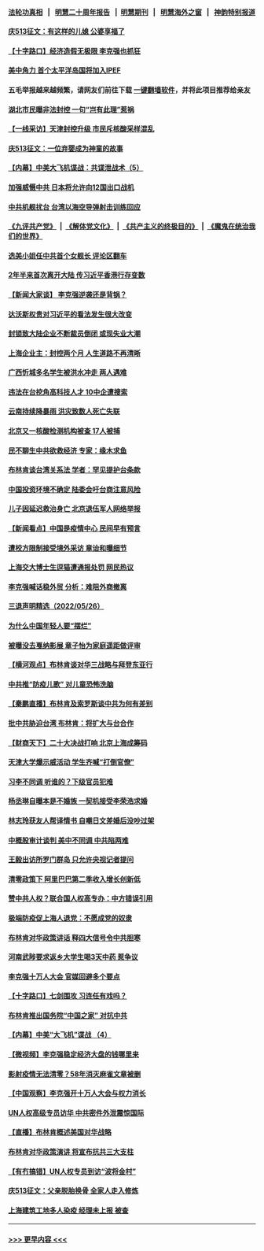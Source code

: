 #### [法轮功真相](https://github.com/gfw-breaker/truth/blob/master/README.md?t=0) &nbsp;&nbsp;|&nbsp;&nbsp; [明慧二十周年报告](https://github.com/gfw-breaker/mh-reports/blob/master/README.md?t=0) &nbsp;&nbsp;|&nbsp;&nbsp;[明慧期刊](https://github.com/gfw-breaker/mh-qikan) &nbsp;&nbsp;|&nbsp;&nbsp; [明慧海外之窗](https://github.com/gfw-breaker/mh-news/blob/master/README.md?t=0) &nbsp;&nbsp;|&nbsp;&nbsp; [神韵特别报道](https://github.com/gfw-breaker/mh-news/blob/master/shenyun.md?t=0)
#### [庆513征文：有这样的儿媳 公婆享福了](../pages/nsc413/n13746881.md?t=05280451) 
#### [【十字路口】经济造假无极限 李克强也抓狂](../pages/nsc413/n13746782.md?t=05280451) 
#### [美中角力 首个太平洋岛国将加入IPEF](../pages/nsc413/n13746926.md?t=05280451) 
#### 五毛举报越来越频繁，请网友们前往下载 [一键翻墙软件](https://github.com/gfw-breaker/ssr-accounts)，并将此项目推荐给亲友
#### [湖北市民曝非法封控 一句“岂有此理”惹祸](../pages/nsc413/n13746925.md?t=05280451) 
#### [【一线采访】天津封控升级 市民斥核酸采样混乱](../pages/nsc413/n13746738.md?t=05280451) 
#### [庆513征文：一位弃婴成为神童的故事](../pages/nsc413/n13746693.md?t=05280451) 
#### [【内幕】中美大飞机谍战：共谍泄战术（5）](../pages/nsc413/n13746387.md?t=05280451) 
#### [加强威慑中共 日本将允许向12国出口战机](../pages/nsc413/n13746894.md?t=05280451) 
#### [中共机舰扰台 台湾以海空导弹射击训练回应](../pages/nsc413/n13746880.md?t=05280451) 
#### [《九评共产党》](https://github.com/begood0513/9ping.md/blob/master/README.md) &nbsp;|&nbsp; [《解体党文化》](../../../../jtdwh.md/blob/master/README.md)  &nbsp;|&nbsp; [《共产主义的终极目的》](../../../../gczydzjmd.md/blob/master/README.md) &nbsp;|&nbsp; [《魔鬼在统治我们的世界》](../../../../mgztzwmdsj.md/blob/master/README.md) 
#### [选美小姐任中共首个女舰长 评论区翻车](../pages/nsc413/n13746847.md?t=05280451) 
#### [2年半来首次离开大陆 传习近平香港行存变数](../pages/nsc413/n13746876.md?t=05280451) 
#### [【新闻大家谈】 李克强逆袭还是背锅？](../pages/nsc413/n13746781.md?t=05280451) 
#### [达沃斯权贵对习近平的看法发生很大改变](../pages/nsc413/n13746167.md?t=05280451) 
#### [封锁致大陆企业不断裁员倒闭 或现失业大潮](../pages/nsc413/n13746498.md?t=05280451) 
#### [上海企业主：封控两个月 人生道路不再清晰](../pages/nsc413/n13746772.md?t=05280451) 
#### [广西忻城多名学生被洪水冲走 两人遇难](../pages/nsc413/n13746688.md?t=05280451) 
#### [违法在台挖角高科技人才 10中企遭搜索](../pages/nsc413/n13746570.md?t=05280451) 
#### [云南持续降暴雨 洪灾致数人死亡失联](../pages/nsc413/n13746734.md?t=05280451) 
#### [北京又一核酸检测机构被查 17人被捕](../pages/nsc413/n13746643.md?t=05280451) 
#### [民不聊生中共欲救经济 专家：缘木求鱼](../pages/nsc413/n13746227.md?t=05280451) 
#### [布林肯谈台湾关系法 学者：罕见提护台条款](../pages/nsc413/n13746612.md?t=05280451) 
#### [中国投资环境不确定 陆委会吁台商注意风险](../pages/nsc413/n13746376.md?t=05280451) 
#### [儿子因延迟救治身亡 北京退伍军人网络举报](../pages/nsc413/n13746519.md?t=05280451) 
#### [【新闻看点】中国是疫情中心 民间早有预言](../pages/nsc413/n13746190.md?t=05280451) 
#### [遭校方限制接受境外采访 章诒和曝细节](../pages/nsc413/n13746438.md?t=05280451) 
#### [上海交大博士生逗猫遭通报处罚 网民热议](../pages/nsc413/n13746363.md?t=05280451) 
#### [李克强喊话稳外贸 分析：难阻外商撤离](../pages/nsc413/n13746266.md?t=05280451) 
#### [三退声明精选（2022/05/26）](../pages/nsc413/n13746358.md?t=05280451) 
#### [为什么中国年轻人要“摆烂”](../pages/nsc413/n13746219.md?t=05280451) 
#### [被曝没去戛纳影展 章子怡为家庭遥距做评审](../pages/nsc413/n13746195.md?t=05280451) 
#### [【横河观点】布林肯谈对华三战略与拜登东亚行](../pages/nsc413/n13746248.md?t=05280451) 
#### [中共推“防疫儿歌” 对儿童恐怖洗脑](../pages/nsc413/n13746244.md?t=05280451) 
#### [【秦鹏直播】布林肯及索罗斯谈中共为何有差别](../pages/nsc413/n13746199.md?t=05280451) 
#### [批中共胁迫台湾 布林肯：将扩大与台合作](../pages/nsc413/n13746184.md?t=05280451) 
#### [【财商天下】二十大决战打响 北京上海成筹码](../pages/nsc413/n13746129.md?t=05280451) 
#### [天津大学爆示威活动 学生齐喊“打倒官僚”](../pages/nsc413/n13746187.md?t=05280451) 
#### [习李不同调 听谁的？下级官员犯难](../pages/nsc413/n13746171.md?t=05280451) 
#### [杨丞琳自曝本是不婚族 一契机接受李荣浩求婚](../pages/nsc413/n13746140.md?t=05280451) 
#### [林志玲获友人帮译情书 自嘲日文差婚后没吵过架](../pages/nsc413/n13746161.md?t=05280451) 
#### [中概股审计谈判 美中不同调 中共陷两难](../pages/nsc413/n13746049.md?t=05280451) 
#### [王毅出访所罗门群岛 只允许央视记者提问](../pages/nsc413/n13746105.md?t=05280451) 
#### [清零政策下 阿里巴巴第二季收入增长创新低](../pages/nsc413/n13746107.md?t=05280451) 
#### [赞中共人权？联合国人权高专办：中方错误引用](../pages/nsc413/n13745933.md?t=05280451) 
#### [极端防疫促上海人退党：不愿成党的奴隶](../pages/nsc413/n13745816.md?t=05280451) 
#### [布林肯对华政策讲话 释四大信号令中共胆寒](../pages/nsc413/n13746116.md?t=05280451) 
#### [河南武陟要求返乡大学生喝3天中药 惹争议](../pages/nsc413/n13746010.md?t=05280451) 
#### [李克强十万人大会 官媒回避多个要点](../pages/nsc413/n13746051.md?t=05280451) 
#### [【十字路口】七剑围攻 习连任有戏吗？](../pages/nsc413/n13745870.md?t=05280451) 
#### [布林肯推出国务院“中国之家” 对抗中共](../pages/nsc413/n13746025.md?t=05280451) 
#### [【内幕】中美“大飞机”谍战 （4）](../pages/nsc413/n13745555.md?t=05280451) 
#### [【微视频】李克强稳定经济大盘的钱哪里来](../pages/nsc413/n13745943.md?t=05280451) 
#### [影射疫情无法清零？58年消灭麻雀文章被删](../pages/nsc413/n13746011.md?t=05280451) 
#### [【中国观察】李克强开十万人大会与权力消长](../pages/nsc413/n13745814.md?t=05280451) 
#### [UN人权高级专员访华 中共密件外泄震惊国际](../pages/nsc413/n13745817.md?t=05280451) 
#### [【直播】布林肯概述美国对华战略](../pages/nsc413/n13745109.md?t=05280451) 
#### [布林肯对华政策演讲 将宣布抗共三大支柱](../pages/nsc413/n13745974.md?t=05280451) 
#### [【有冇搞错】UN人权专员到访“波将金村”](../pages/nsc413/n13745359.md?t=05280451) 
#### [庆513征文：父亲脱胎换骨 全家人走入修炼](../pages/nsc413/n13745247.md?t=05280451) 
#### [上海建筑工地多人染疫 经理未上报 被查](../pages/nsc413/n13745741.md?t=05280451) 

----
#### [ >>> 更早内容 <<< ](../indexes/nsc413-earlier.md)

